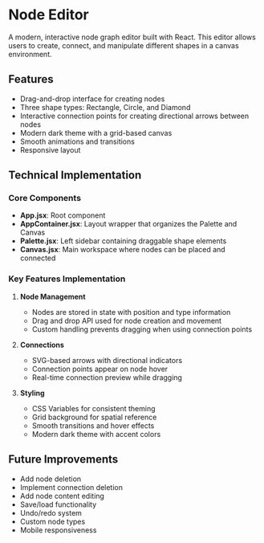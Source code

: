 # Node Editor

A modern, interactive node graph editor built with React. This editor allows users to create, connect, and manipulate different shapes in a canvas environment.

## Features

- Drag-and-drop interface for creating nodes
- Three shape types: Rectangle, Circle, and Diamond
- Interactive connection points for creating directional arrows between nodes
- Modern dark theme with a grid-based canvas
- Smooth animations and transitions
- Responsive layout

## Technical Implementation

### Core Components

- **App.jsx**: Root component
- **AppContainer.jsx**: Layout wrapper that organizes the Palette and Canvas
- **Palette.jsx**: Left sidebar containing draggable shape elements
- **Canvas.jsx**: Main workspace where nodes can be placed and connected

### Key Features Implementation

1. **Node Management**
   - Nodes are stored in state with position and type information
   - Drag and drop API used for node creation and movement
   - Custom handling prevents dragging when using connection points

2. **Connections**
   - SVG-based arrows with directional indicators
   - Connection points appear on node hover
   - Real-time connection preview while dragging

3. **Styling**
   - CSS Variables for consistent theming
   - Grid background for spatial reference
   - Smooth transitions and hover effects
   - Modern dark theme with accent colors

## Future Improvements

- Add node deletion
- Implement connection deletion
- Add node content editing
- Save/load functionality
- Undo/redo system
- Custom node types
- Mobile responsiveness
